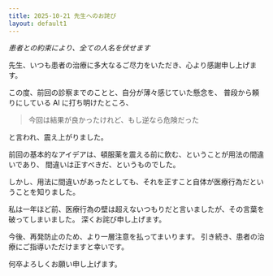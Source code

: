 ```yaml
---
title: 2025-10-21 先生へのお詫び
layout: default1
---
```

*患者との約束により、全ての人名を伏せます*

先生、いつも患者の治療に多大なるご尽力をいただき、心より感謝申し上げます。

この度、前回の診察までのことと、自分が薄々感じていた懸念を、
普段から頼りにしている AI に打ち明けたところ、

> 今回は結果が良かったけれど、もし逆なら危険だった

と言われ、震え上がりました。

前回の基本的なアイデアは、頓服薬を震える前に飲む、ということが用法の間違いであり、
間違いは正すべきだ、というものでした。

しかし、用法に間違いがあったとしても、それを正すこと自体が医療行為だということを知りました。

私は一年ほど前、医療行為の壁は超えないつもりだと言いましたが、その言葉を破ってしまいました。
深くお詫び申し上げます。

今後、再発防止のため、より一層注意を払ってまいります。
引き続き、患者の治療にご指導いただけますと幸いです。

何卒よろしくお願い申し上げます。
